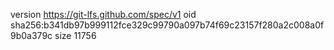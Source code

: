 version https://git-lfs.github.com/spec/v1
oid sha256:b341db97b999112fce329c99790a097b74f69c23157f280a2c008a0f9b0a379c
size 11756
